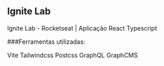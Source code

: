 ## Ignite Lab

Ignite Lab - Rocketseat | Aplicação React Typescript

###Ferramentas utilizadas: 

Vite
Tailwindcss
Postcss
GraphQL
GraphCMS

